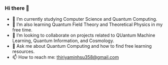 ### Hi there 👋

- 🔭 I’m currently studying Computer Science and Quantum Computing.
- 🌱 I’m also learning Quantum Field Theory and Theoretical Physics in my free time.
- 👯 I’m looking to collaborate on projects related to QUantum Machine Learning, Quantum Information, and Cosmology.
- 💬 Ask me about Quantum Computing and how to find free learning resources.
- 📫 How to reach me: thiriyaminhsu358@gmail.com
